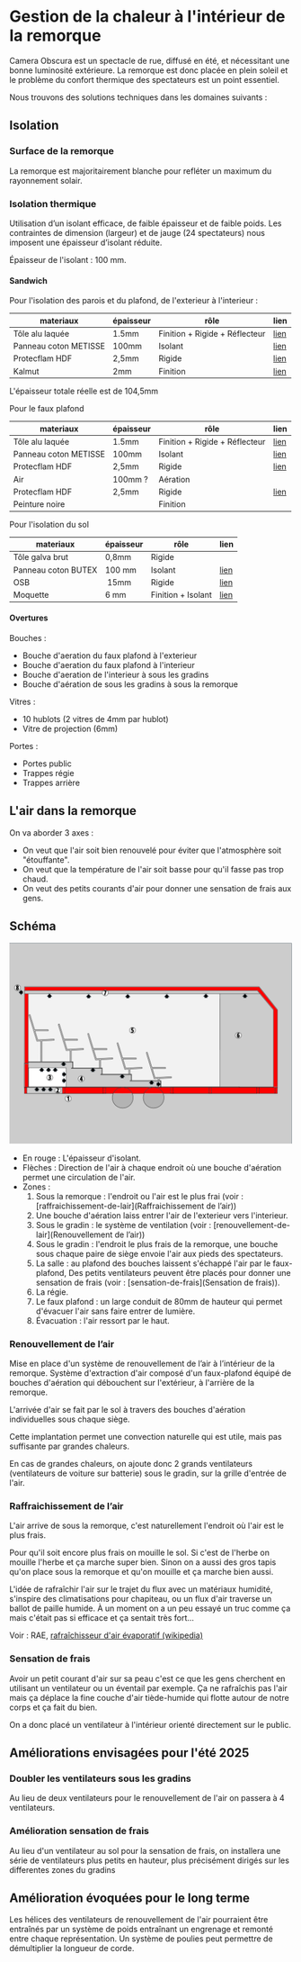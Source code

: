# Gestion de la chaleur à l'intérieur de la remorque

Camera Obscura est un spectacle de rue, diffusé en été, et nécessitant une bonne luminosité extérieure. La remorque est donc placée en plein soleil et le problème du confort thermique des spectateurs est un point essentiel.

Nous trouvons des solutions techniques dans les domaines suivants :




## Isolation

### Surface de la remorque

La remorque est majoritairement blanche pour refléter un maximum du rayonnement solair.

### Isolation thermique

Utilisation d’un isolant efficace, de faible épaisseur et de faible poids. Les contraintes de dimension (largeur) et de jauge (24 spectateurs) nous imposent une épaisseur d’isolant réduite.

Épaisseur de l'isolant : 100 mm.


#### Sandwich

 Pour l'isolation des parois et du plafond, de l'exterieur à l'interieur :

| materiaux | épaisseur | rôle | lien |
|-----------|-----------|------|--|
| Tôle alu laquée           | 1.5mm | Finition + Rigide + Réflecteur | [lien](https://e-steel.arcelormittal.com/FR/fr/Aluminium/T%C3%B4le-Aluminium/T%C3%B4le-aluminium-laqu%C3%A9e/T%C3%B4le-aluminium-laqu%C3%A9e-poudre/p/000000000002120158) |
| Panneau coton METISSE | 100mm  | Isolant | [lien](https://www.eco-logis.com/boutique/isolation/laine-coton-panneaux/?attribute_conditionnement=BUITEX) |
| Protecflam HDF | 2,5mm  | Rigide |[lien](https://protecflam.fr/fibroflam-panneaux-ignifuges/73-fibroflam-igni-m-protection-ignifuges-hdf.html) |
| Kalmut  | 2mm | Finition | [lien](https://www.azur-scenic.com/produit/kalmuk/) |

L'épaisseur totale réelle est de 104,5mm

Pour le faux plafond

| materiaux | épaisseur | rôle | lien |
|-----------|-----------|------|--|
| Tôle alu laquée           | 1.5mm | Finition + Rigide + Réflecteur | [lien](https://e-steel.arcelormittal.com/FR/fr/Aluminium/T%C3%B4le-Aluminium/T%C3%B4le-aluminium-laqu%C3%A9e/T%C3%B4le-aluminium) |
| Panneau coton METISSE | 100mm  | Isolant | [lien](https://www.eco-logis.com/boutique/isolation/laine-coton-panneaux/?attribute_conditionnement=BUITEX) |
| Protecflam HDF | 2,5mm  | Rigide |[lien](https://protecflam.fr/fibroflam-panneaux-ignifuges/73-fibroflam-igni-m-protection-ignifuges-hdf.html) |
| Air            | 100mm ? | Aération | |
| Protecflam HDF | 2,5mm  | Rigide |[lien](https://protecflam.fr/fibroflam-panneaux-ignifuges/73-fibroflam-igni-m-protection-ignifuges-hdf.html) |
| Peinture noire  | | Finition | |


Pour l'isolation du sol

| materiaux | épaisseur | rôle | lien |
|-----------|-----------|------|--|
| Tôle galva brut | 0,8mm | Rigide |  |
| Panneau coton BUTEX | 100 mm  | Isolant | [lien](https://www.eco-logis.com/boutique/isolation/laine-coton-panneaux/?attribute_conditionnement=BUITEX) |
| OSB | 15mm | Rigide | [lien](https://www.panofrance.fr/p/panneaux/panneau-kronoply-osb3-milieu-humide-250x125cm-15mm-A1012584) |
| Moquette | 6 mm | Finition + Isolant | [lien](https://www.saint-maclou.com/produit/moquette-velours-roxane-col-noir-rouleau-4-00-m-002109-00098#photos) |


#### Overtures

Bouches :

- Bouche d'aeration du faux plafond à l'exterieur
- Bouche d'aeration du faux plafond à l'interieur
- Bouche d'aeration de l'interieur à sous les gradins
- Bouche d'aération de sous les gradins à sous la remorque

Vitres :

- 10 hublots (2 vitres de 4mm par hublot)
- Vitre de projection  (6mm)

Portes :

- Portes public
- Trappes régie
- Trappes arrière

## L'air dans la remorque

On va aborder 3 axes :

- On veut que l'air soit bien renouvelé pour éviter que l'atmosphère soit "étouffante".
- On veut que la température de l'air soit basse pour qu'il fasse pas trop chaud.
- On veut des petits courants d'air pour donner une sensation de frais aux gens.

## Schéma

![schéma de l'aération et isolation de la remorque](../plans/remorque-isolation.svg)

- En rouge : L'épaisseur d'isolant.
- Flèches : Direction de l'air à chaque endroit où une bouche d'aération permet une circulation de l'air.
- Zones :
  1. Sous la remorque : l'endroit ou l'air est le plus frai (voir : [raffraichissement-de-lair](Raffraichissement de l’air))
  2. Une bouche d'aération laiss entrer l'air de l'exterieur vers l'interieur.
  3. Sous le gradin : le système de ventilation (voir : [renouvellement-de-lair](Renouvellement de l’air))
  4. Sous le gradin : l'endroit le plus frais de la remorque, une bouche sous chaque paire de siège envoie l'air aux pieds des spectateurs.
  5. La salle : au plafond des bouches laissent s'échappé l'air par le faux-plafond, Des petits ventilateurs peuvent être placés pour donner une sensation de frais (voir :  [sensation-de-frais](Sensation de frais)).
  6. La régie.
  7. Le faux plafond : un large conduit de 80mm de hauteur qui permet d'évacuer l'air sans faire entrer de lumière.
  8. Évacuation : l'air ressort par le haut.

### Renouvellement de l’air

Mise en place d'un système de renouvellement de l’air à l’intérieur de la remorque. Système d'extraction d'air composé d'un faux-plafond équipé de bouches d'aération qui débouchent sur l'extérieur, à l'arrière de la remorque.

L'arrivée d'air se fait par le sol à travers des bouches d'aération individuelles sous chaque siège.

Cette implantation permet une convection naturelle qui est utile, mais pas suffisante par grandes chaleurs.

En cas de grandes chaleurs, on ajoute donc 2 grands ventilateurs (ventilateurs de voiture sur batterie) sous le gradin, sur la grille d'entrée de l'air.

### Raffraichissement de l’air

L'air arrive de sous la remorque, c'est naturellement l'endroit où l'air est le plus frais.

Pour qu'il soit encore plus frais on mouille le sol. Si c'est de l'herbe on mouille l'herbe et ça marche super bien. Sinon on a aussi des gros tapis qu'on place sous la remorque et qu'on mouille et ça marche bien aussi.

L'idée de rafraîchir l'air sur le trajet du flux avec un matériaux humidité, s'inspire des climatisations pour chapiteau, ou un flux d'air traverse un ballot de paille humide. À un moment on a un peu essayé un truc comme ça mais c'était pas si efficace et ça sentait très fort...

Voir : RAE, [rafraîchisseur d'air évaporatif (wikipedia)](https://fr.wikipedia.org/wiki/Refroidisseur_par_%C3%A9vaporation)

### Sensation de frais

Avoir un petit courant d'air sur sa peau c'est ce que les gens cherchent en utilisant un ventilateur ou un éventail par exemple. Ça ne rafraîchis pas l'air mais ça déplace la fine couche d'air tiède-humide qui flotte autour de notre corps et ça fait du bien.

On a donc placé un ventilateur à l'intérieur orienté directement sur le public.

## Améliorations envisagées pour l'été 2025

### Doubler les ventilateurs sous les gradins 

Au lieu de deux ventilateurs pour le renouvellement de l'air on passera à 4 ventilateurs.

### Amélioration sensation de frais

Au lieu d'un ventilateur au sol pour la sensation de frais, on installera une série de ventilateurs plus petits en hauteur, plus précisément dirigés sur les differentes zones du gradins

## Amélioration évoquées pour le long terme

Les hélices des ventilateurs de renouvellement de l'air pourraient être entraînés par un système de poids entraînant un engrenage et remonté entre chaque représentation. Un système de poulies peut permettre de démultiplier la longueur de corde.

